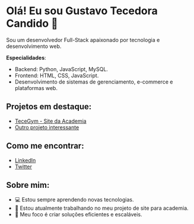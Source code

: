# Olá! Eu sou Gustavo Tecedora Candido 👋

Sou um desenvolvedor Full-Stack apaixonado por tecnologia e desenvolvimento web.

**Especialidades**:
- Backend: Python, JavaScript, MySQL.
- Frontend: HTML, CSS, JavaScript.
- Desenvolvimento de sistemas de gerenciamento, e-commerce e plataformas web.

## Projetos em destaque:
- [TeceGym - Site da Academia](https://github.com/GustavoTc-Web/tecegym-site)
- [Outro projeto interessante](https://github.com/GustavoTc-Web/outro-projeto)

## Como me encontrar:
- [LinkedIn](https://www.linkedin.com/in/gustavotc)
- [Twitter](https://twitter.com/gustavo_tc)

## Sobre mim:
- 💻 Estou sempre aprendendo novas tecnologias.
- 🚀 Estou atualmente trabalhando no meu projeto de site para academia.
- 🎯 Meu foco é criar soluções eficientes e escaláveis.
